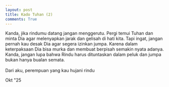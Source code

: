 ```yaml
---
layout: post
title: Kado Tuhan (2)
comments: True
---
```


Kanda, jika rindumu datang jangan menggerutu. Pergi temui Tuhan dan minta Dia agar melenyapkan jarak dan gelisah di hati kita. Tapi ingat, jangan pernah kau desak Dia agar segera izinkan jumpa. Karena dalam keterpaksaan Dia bisa murka dan membuat berpisah semakin nyata adanya. Kanda, jangan lupa bahwa Rindu harus dituntaskan dalam peluk dan jumpa bukan hanya bualan semata.<br /><br />Dari aku, perempuan yang kau hujani rindu

Okt "25